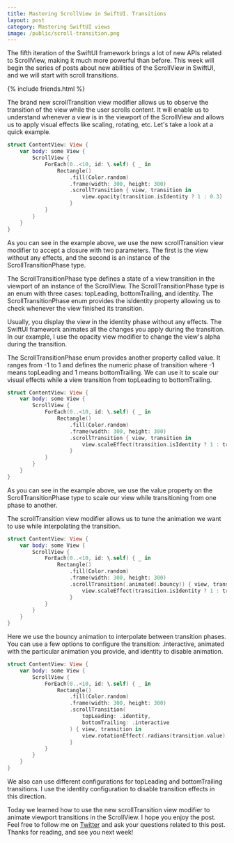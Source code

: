 ```yaml
---
title: Mastering ScrollView in SwiftUI. Transitions
layout: post
category: Mastering SwiftUI views
image: /public/scroll-transition.png
---
```


The fifth iteration of the SwiftUI framework brings a lot of new APIs related to ScrollView, making it much more powerful than before. This week will begin the series of posts about new abilities of the ScrollView in SwiftUI, and we will start with scroll transitions.

{% include friends.html %}

The brand new scrollTransition view modifier allows us to observe the transition of the view while the user scrolls content. It will enable us to understand whenever a view is in the viewport of the ScrollView and allows us to apply visual effects like scaling, rotating, etc. Let's take a look at a quick example.

```swift
struct ContentView: View {
    var body: some View {
        ScrollView {
            ForEach(0..<10, id: \.self) { _ in
                Rectangle()
                    .fill(Color.random)
                    .frame(width: 300, height: 300)
                    .scrollTransition { view, transition in
                        view.opacity(transition.isIdentity ? 1 : 0.3)
                    }
            }
        }
    }
}
```

As you can see in the example above, we use the new scrollTransition view modifier to accept a closure with two parameters. The first is the view without any effects, and the second is an instance of the ScrollTransitionPhase type.

The ScrollTransitionPhase type defines a state of a view transition in the viewport of an instance of the ScrollView. The ScrollTransitionPhase type is an enum with three cases: topLeading, bottomTrailing, and identity. The ScrollTransitionPhase enum provides the isIdentity property allowing us to check whenever the view finished its transition.

Usually, you display the view in the identity phase without any effects. The SwiftUI framework animates all the changes you apply during the transition. In our example, I use the opacity view modifier to change the view's alpha during the transition.

The ScrollTransitionPhase enum provides another property called value. It ranges from -1 to 1 and defines the numeric phase of transition where -1 means topLeading and 1 means bottomTrailing. We can use it to scale our visual effects while a view transition from topLeading to bottomTrailing.

```swift
struct ContentView: View {
    var body: some View {
        ScrollView {
            ForEach(0..<10, id: \.self) { _ in
                Rectangle()
                    .fill(Color.random)
                    .frame(width: 300, height: 300)
                    .scrollTransition { view, transition in
                        view.scaleEffect(transition.isIdentity ? 1 : transition.value)
                    }
            }
        }
    }
}
```

As you can see in the example above, we use the value property on the ScrollTransitionPhase type to scale our view while transitioning from one phase to another.

The scrollTransition view modifier allows us to tune the animation we want to use while interpolating the transition.

```swift
struct ContentView: View {
    var body: some View {
        ScrollView {
            ForEach(0..<10, id: \.self) { _ in
                Rectangle()
                    .fill(Color.random)
                    .frame(width: 300, height: 300)
                    .scrollTransition(.animated(.bouncy)) { view, transition in
                        view.scaleEffect(transition.isIdentity ? 1 : transition.value)
                    }
            }
        }
    }
}
```

Here we use the bouncy animation to interpolate between transition phases. You can use a few options to configure the transition: .interactive, animated with the particular animation you provide, and identity to disable animation.

```swift
struct ContentView: View {
    var body: some View {
        ScrollView {
            ForEach(0..<10, id: \.self) { _ in
                Rectangle()
                    .fill(Color.random)
                    .frame(width: 300, height: 300)
                    .scrollTransition(
                        topLeading: .identity,
                        bottomTrailing: .interactive
                    ) { view, transition in
                        view.rotationEffect(.radians(transition.value))
                    }
            }
        }
    }
}
```

We also can use different configurations for topLeading and bottomTrailing transitions. I use the identity configuration to disable transition effects in this direction.

Today we learned how to use the new scrollTransition view modifier to animate viewport transitions in the ScrollView. I hope you enjoy the post. Feel free to follow me on [Twitter](https://twitter.com/mecid) and ask your questions related to this post. Thanks for reading, and see you next week!



